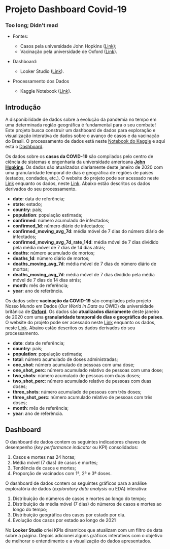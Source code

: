 # **Projeto Dashboard Covid-19**

### Too long; Didn't read
- Fontes:
  - Casos pela universidade John Hopkins ([Link](https://github.com/CSSEGISandData/COVID-19/tree/master/csse_covid_19_data/csse_covid_19_daily_reports));
  - Vacinação pela universidade de Oxford ([Link](https://covid.ourworldindata.org/data/owid-covid-data.csv)).

- Dashboard:
    - Looker Studio ([Link](https://lookerstudio.google.com/s/k8h6eXva3Xw)).

- Processamento dos Dados
  - Kaggle Notebook ([Link](https://www.kaggle.com/code/guilhermekoga/projeto-dashboard-covid-19)).

## Introdução

A disponibilidade de dados sobre a evolução da pandemia no tempo em uma determinada região geográfica é fundamental para o seu combate! Este projeto busca construir um dashboard de dados para exploração e visualização interativa de dados sobre o avanço de casos e da vacinação do Brasil. O processamento de dados está neste [Notebook do Kaggle](https://www.kaggle.com/code/guilhermekoga/projeto-dashboard-covid-19) e aqui está o [Dashboard](https://lookerstudio.google.com/s/k8h6eXva3Xw).

Os dados sobre os **casos da COVID-19** são compilados pelo centro de ciência de sistemas e engenharia da universidade americana [**John Hopkins**](https://www.jhu.edu). Os dados são atualizados diariamente deste janeiro de 2020 com uma granularidade temporal de dias e geográfica de regiões de países (estados, condados, etc.). O website do projeto pode ser acessado neste [Link](https://systems.jhu.edu/research/public-health/ncov/) enquanto os dados, neste [Link](https://github.com/CSSEGISandData/COVID-19/tree/master/csse_covid_19_data/csse_covid_19_daily_reports). Abaixo estão descritos os dados derivados do seu processamento.

- **date**: data de referência;
 - **state**: estado;
 - **country**: país;
 - **population**: população estimada;
 - **confirmed**: número acumulado de infectados;
 - **confirmed_1d**: número diário de infectados;
 - **confirmed_moving_avg_7d**: média móvel de 7 dias do número diário de infectados;
 - **confirmed_moving_avg_7d_rate_14d**: média móvel de 7 dias dividido pela média móvel de 7 dias de 14 dias atrás;
 - **deaths**: número acumulado de mortos;
 - **deaths_1d**: número diário de mortos;
 - **deaths_moving_avg_7d**: média móvel de 7 dias do número diário de mortos;
 - **deaths_moving_avg_7d**: média móvel de 7 dias dividido pela média móvel de 7 dias de 14 dias atrás;
 - **month**: mês de referência;
 - **year**: ano de referência.

Os dados sobre **vacinação da COVID-19** são compilados pelo projeto Nosso Mundo em Dados (*Our World in Data* ou OWID) da universidade britânica de [**Oxford**](https://www.ox.ac.uk). Os dados são **atualizados diariamente** deste janeiro de 2020 com uma **granularidade temporal de dias e geográfica de países**. O website do projeto pode ser acessado neste [Link](https://ourworldindata.org) enquanto os dados, neste [Link](https://covid.ourworldindata.org/data/owid-covid-data.csv). Abaixo estão descritos os dados derivados do seu processamento.

- **date**: data de referência;
 - **country**: país;
 - **population**: população estimada;
 - **total**: número acumulado de doses administradas;
 - **one_shot**: número acumulado de pessoas com uma dose;
 - **one_shot_perc**: número acumulado relativo de pessoas com uma dose;
 - **two_shots**: número acumulado de pessoas com duas doses;
 - **two_shot_perc**: número acumulado relativo de pessoas com duas doses;
 - **three_shots**: número acumulado de pessoas com três doses;
 - **three_shot_perc**: número acumulado relativo de pessoas com três doses;
 - **month**: mês de referência;
 - **year**: ano de referência.

## Dashboard

O dashboard de dados contem os seguintes indicadores chaves de desempenho (*key performance indicator* ou KPI) consolidados:

1. Casos e mortes nas 24 horas;
1. Média móvel (7 dias) de casos e mortes;
1. Tendência de casos e mortes;
1. Proporção de vacinados com 1ª, 2ª e 3ª doses.

O dashboard de dados contem os seguintes gráficos para a análise exploratória de dados (*exploratory data analysis*
ou EDA) interativa:

1. Distribuição do números de casos e mortes ao longo do tempo;
1. Distribuição da média móvel (7 dias) do números de casos e mortes ao longo do tempo;
1. Distribuição geográfica dos casos por estado por dia.
1. Evolução dos casos por estado ao longo de 2021

No **Looker Studio** criei KPIs dinamicos que atualizam com um filtro de data sobre a página. Depois adicionei alguns gráficos interativos com o objetivo de melhorar o entendimento e a visualização do dados apresentados.
